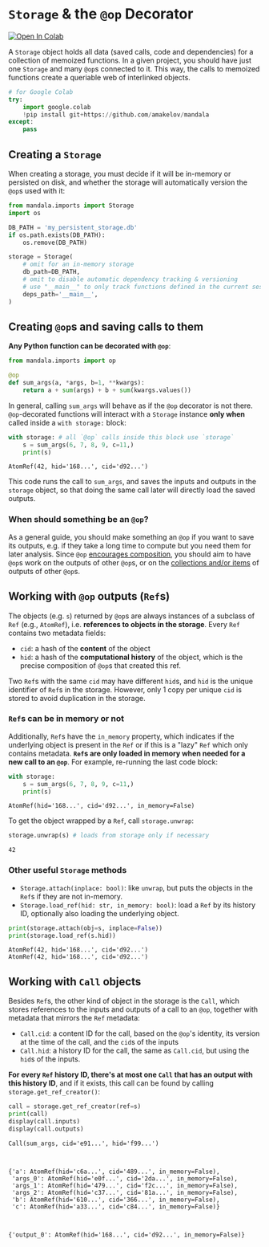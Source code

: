 # `Storage` & the `@op` Decorator
<a href="https://colab.research.google.com/github/amakelov/mandala/blob/master/mandala/docs_notebooks/01_storage_and_ops.ipynb"> 
  <img src="https://colab.research.google.com/assets/colab-badge.svg" alt="Open In Colab"/> </a>

A `Storage` object holds all data (saved calls, code and dependencies) for a
collection of memoized functions. In a given project, you should have just one
`Storage` and many `@op`s connected to it. This way, the calls to memoized
functions create a queriable web of interlinked objects.  


```python
# for Google Colab
try:
    import google.colab
    !pip install git+https://github.com/amakelov/mandala
except:
    pass
```

## Creating a `Storage`

When creating a storage, you must decide if it will be in-memory or persisted on
disk, and whether the storage will automatically version the `@op`s used with
it:


```python
from mandala.imports import Storage
import os

DB_PATH = 'my_persistent_storage.db'
if os.path.exists(DB_PATH):
    os.remove(DB_PATH)

storage = Storage(
    # omit for an in-memory storage
    db_path=DB_PATH,
    # omit to disable automatic dependency tracking & versioning
    # use "__main__" to only track functions defined in the current session
    deps_path='__main__', 
)
```

## Creating `@op`s and saving calls to them
**Any Python function can be decorated with `@op`**:


```python
from mandala.imports import op

@op 
def sum_args(a, *args, b=1, **kwargs):
    return a + sum(args) + b + sum(kwargs.values())
```

In general, calling `sum_args` will behave as if the `@op` decorator is not
there. `@op`-decorated functions will interact with a `Storage` instance **only
when** called inside a `with storage:` block:


```python
with storage: # all `@op` calls inside this block use `storage`
    s = sum_args(6, 7, 8, 9, c=11,)
    print(s)
```

    AtomRef(42, hid='168...', cid='d92...')


This code runs the call to `sum_args`, and saves the inputs and outputs in the
`storage` object, so that doing the same call later will directly load the saved
outputs.

### When should something be an `@op`?
As a general guide, you should make something an `@op` if you want to save its
outputs, e.g. if they take a long time to compute but you need them for later
analysis. Since `@op` [encourages
composition](https://amakelov.github.io/mandala/02_retracing/#how-op-encourages-composition),
you should aim to have `@op`s work on the outputs of other `@op`s, or on the
[collections and/or items](https://amakelov.github.io/mandala/05_collections/)
of outputs of other `@op`s.

## Working with `@op` outputs (`Ref`s)
The objects (e.g. `s`) returned by `@op`s are always instances of a subclass of
`Ref` (e.g., `AtomRef`), i.e.  **references to objects in the storage**. Every
`Ref` contains two metadata fields:

- `cid`: a hash of the **content** of the object
- `hid`: a hash of the **computational history** of the object, which is the precise
composition of `@op`s that created this ref.  

Two `Ref`s with the same `cid` may have different `hid`s, and `hid` is the
unique identifier of `Ref`s in the storage. However, only 1 copy per unique
`cid` is stored to avoid duplication in the storage.

### `Ref`s can be in memory or not
Additionally, `Ref`s have the `in_memory` property, which indicates if the
underlying object is present in the `Ref` or if this is a "lazy" `Ref` which
only contains metadata. **`Ref`s are only loaded in memory when needed for a new
call to an `@op`**. For example, re-running the last code block:


```python
with storage: 
    s = sum_args(6, 7, 8, 9, c=11,)
    print(s)
```

    AtomRef(hid='168...', cid='d92...', in_memory=False)


To get the object wrapped by a `Ref`, call `storage.unwrap`:


```python
storage.unwrap(s) # loads from storage only if necessary
```




    42



### Other useful `Storage` methods

- `Storage.attach(inplace: bool)`: like `unwrap`, but puts the objects in the
`Ref`s if they are not in-memory.
- `Storage.load_ref(hid: str, in_memory: bool)`: load a `Ref` by its history ID,
optionally also loading the underlying object.


```python
print(storage.attach(obj=s, inplace=False))
print(storage.load_ref(s.hid))
```

    AtomRef(42, hid='168...', cid='d92...')
    AtomRef(42, hid='168...', cid='d92...')


## Working with `Call` objects
Besides `Ref`s, the other kind of object in the storage is the `Call`, which
stores references to the inputs and outputs of a call to an `@op`, together with
metadata that mirrors the `Ref` metadata:

- `Call.cid`: a content ID for the call, based on the `@op`'s identity, its
version at the time of the call, and the `cid`s of the inputs
- `Call.hid`: a history ID for the call, the same as `Call.cid`, but using the 
`hid`s of the inputs.

**For every `Ref` history ID, there's at most one `Call` that has an output with
this history ID**, and if it exists, this call can be found by calling
`storage.get_ref_creator()`: 


```python
call = storage.get_ref_creator(ref=s)
print(call)
display(call.inputs)
display(call.outputs)
```

    Call(sum_args, cid='e91...', hid='f99...')



    {'a': AtomRef(hid='c6a...', cid='489...', in_memory=False),
     'args_0': AtomRef(hid='e0f...', cid='2da...', in_memory=False),
     'args_1': AtomRef(hid='479...', cid='f2c...', in_memory=False),
     'args_2': AtomRef(hid='c37...', cid='81a...', in_memory=False),
     'b': AtomRef(hid='610...', cid='366...', in_memory=False),
     'c': AtomRef(hid='a33...', cid='c84...', in_memory=False)}



    {'output_0': AtomRef(hid='168...', cid='d92...', in_memory=False)}

